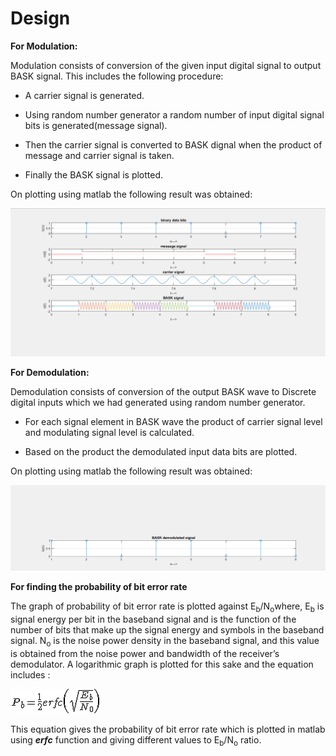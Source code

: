 # Design

**For Modulation:**

 Modulation consists of conversion of the given input digital signal to output BASK 
 signal. This includes the following procedure:

 * A carrier signal is generated.

 * Using random number generator a random number of input digital signal bits is generated(message signal).

 * Then the carrier signal is converted to BASK dignal when the product of message and carrier signal is taken.

 * Finally the BASK signal is plotted. 

 On plotting using matlab the following result was obtained:

 ![modulated wave](Screenshots/modulation.png)

 **For Demodulation:**

 Demodulation consists of conversion of the output BASK wave to Discrete digital inputs which we had generated using random number generator.

 * For each signal element in BASK wave the product of carrier signal level and modulating signal level is calculated.

 * Based on the product the demodulated input data bits are plotted.

 On plotting using matlab the following result was obtained:

 ![demodulated wave](Screenshots/demodulation.png)

 **For finding the probability of bit error rate**

The graph of probability of bit error rate is plotted against E<sub>b</sub>/N<sub>o</sub>where, E<sub>b</sub> is signal energy per bit in the baseband signal and is the function of the number of bits that make up the signal energy and symbols in the baseband signal.
N<sub>o</sub> is the noise power density in the baseband signal, and this value is obtained from the noise power and bandwidth of the receiver’s demodulator. A logarithmic graph is plotted for this sake and the equation includes :

![bit error rate](images/eq6.gif)

This equation gives the probability of bit error rate which is plotted in matlab using <span style="font-style:italic;font-weight:bold">erfc</span> function and giving different values to E<sub>b</sub>/N<sub>o</sub> ratio. 